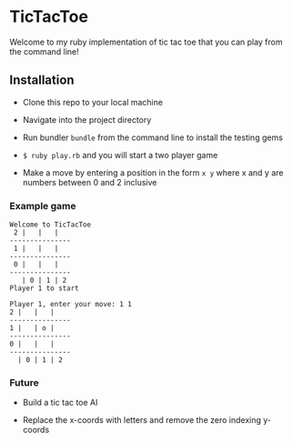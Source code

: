 # TicTacToe #

Welcome to my ruby implementation of tic tac toe that you can play from the command line!

## Installation ##

* Clone this repo to your local machine

* Navigate into the project directory

* Run bundler ```bundle``` from the command line to install the testing gems

* ```$ ruby play.rb``` and you will start a two player game

* Make a move by entering a position in the form ```x y``` where x and y are numbers between 0 and 2 inclusive

### Example game ####

```
Welcome to TicTacToe
 2 |   |   |  
---------------
 1 |   |   |  
---------------
 0 |   |   |  
---------------
   | 0 | 1 | 2
Player 1 to start
```
```
Player 1, enter your move: 1 1
2 |   |   |  
---------------
1 |   | o |  
---------------
0 |   |   |  
---------------
  | 0 | 1 | 2
```

### Future ###

* Build a tic tac toe AI

* Replace the x-coords with letters and remove the zero indexing y-coords
